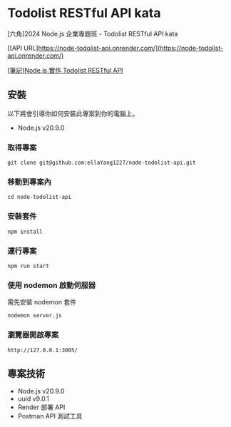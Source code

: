 # Todolist RESTful API kata
[六角]2024 Node.js 企業專題班 - Todolist RESTful API kata

[[API URL]https://node-todolist-api.onrender.com/](https://node-todolist-api.onrender.com/)

[[筆記]Node.js 實作 Todolist RESTful API](https://perfect-submarine-445.notion.site/Todolist-RESTful-API-63397e0773ae4293b087b43e9d2d93d6)

## 安裝

以下將會引導你如何安裝此專案到你的電腦上。

-   Node.js v20.9.0

### 取得專案

```
git clone git@github.com:ellaYang1227/node-todolist-api.git
```

### 移動到專案內

```
cd node-todolist-api
```

### 安裝套件

```
npm install
```

### 運行專案

```
npm run start
```

### 使用 nodemon 啟動伺服器
需先安裝 nodemon 套件
```
nodemon server.js
```

### 瀏覽器開啟專案

```
http://127.0.0.1:3005/
```

## 專案技術

- Node.js v20.9.0
- uuid v9.0.1
- Render 部署 API
- Postman API 測試工具
